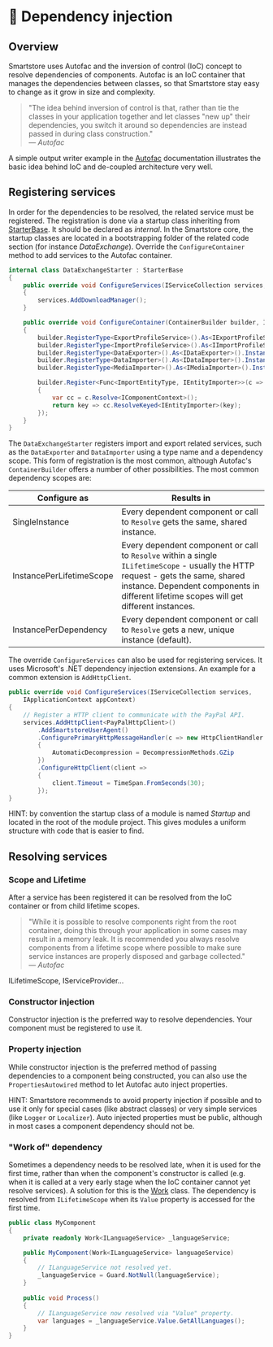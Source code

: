 # 🥚 Dependency injection

## Overview

Smartstore uses Autofac and the inversion of control (IoC) concept to resolve dependencies of components. Autofac is an IoC container that manages the dependencies between classes, so that Smartstore stay easy to change as it grow in size and complexity.

> "The idea behind inversion of control is that, rather than tie the classes in your application together and let classes "new up" their dependencies, you switch it around so dependencies are instead passed in during class construction."\
> — _Autofac_

A simple output writer example in the [Autofac](https://autofac.readthedocs.io/en/latest/getting-started/index.html#structuring-the-application) documentation illustrates the basic idea behind IoC and de-coupled architecture very well.

## Registering services

In order for the dependencies to be resolved, the related service must be registered. The registration is done via a startup class inheriting from [StarterBase](https://github.com/smartstore/Smartstore/blob/main/src/Smartstore/Engine/Builders/StarterBase.cs). It should be declared as _internal_. In the Smartstore core, the startup classes are located in a bootstrapping folder of the related code section (for instance _DataExchange_). Override the `ConfigureContainer` method to add services to the Autofac container.

```csharp
internal class DataExchangeStarter : StarterBase
{
    public override void ConfigureServices(IServiceCollection services, IApplicationContext appContext)
    {
        services.AddDownloadManager();
    }

    public override void ConfigureContainer(ContainerBuilder builder, IApplicationContext appContext)
    {
        builder.RegisterType<ExportProfileService>().As<IExportProfileService>().InstancePerLifetimeScope();
        builder.RegisterType<ImportProfileService>().As<IImportProfileService>().InstancePerLifetimeScope();
        builder.RegisterType<DataExporter>().As<IDataExporter>().InstancePerLifetimeScope();
        builder.RegisterType<DataImporter>().As<IDataImporter>().InstancePerLifetimeScope();
        builder.RegisterType<MediaImporter>().As<IMediaImporter>().InstancePerDependency();

        builder.Register<Func<ImportEntityType, IEntityImporter>>(c =>
        {
            var cc = c.Resolve<IComponentContext>();
            return key => cc.ResolveKeyed<IEntityImporter>(key);
        });
    }
}
```

The `DataExchangeStarter` registers import and export related services, such as the `DataExporter` and `DataImporter` using a type name and a dependency scope. This form of registration is the most common, although Autofac's `ContainerBuilder` offers a number of other possibilities. The most common dependency scopes are:

| Configure as             | Results in                                                                                                                                                                                                                   |
| ------------------------ | ---------------------------------------------------------------------------------------------------------------------------------------------------------------------------------------------------------------------------- |
| SingleInstance           | Every dependent component or call to `Resolve` gets the same, shared instance.                                                                                                                                               |
| InstancePerLifetimeScope | Every dependent component or call to `Resolve` within a single `ILifetimeScope` - usually the HTTP request - gets the same, shared instance. Dependent components in different lifetime scopes will get different instances. |
| InstancePerDependency    | Every dependent component or call to `Resolve` gets a new, unique instance (default).                                                                                                                                        |

The override `ConfigureServices` can also be used for registering services. It uses Microsoft's .NET dependency injection extensions. An example for a common extension is `AddHttpClient`.

```csharp
public override void ConfigureServices(IServiceCollection services,
    IApplicationContext appContext)
{
    // Register a HTTP client to communicate with the PayPal API.
    services.AddHttpClient<PayPalHttpClient>()
        .AddSmartstoreUserAgent()
        .ConfigurePrimaryHttpMessageHandler(c => new HttpClientHandler
        {
            AutomaticDecompression = DecompressionMethods.GZip
        })
        .ConfigureHttpClient(client =>
        {
            client.Timeout = TimeSpan.FromSeconds(30);
        });
}
```

HINT: by convention the startup class of a module is named _Startup_ and located in the root of the module project. This gives modules a uniform structure with code that is easier to find.

## Resolving services

### Scope and Lifetime

After a service has been registered it can be resolved from the IoC container or from child lifetime scopes.

> "While it is possible to resolve components right from the root container, doing this through your application in some cases may result in a memory leak. It is recommended you always resolve components from a lifetime scope where possible to make sure service instances are properly disposed and garbage collected."\
> — _Autofac_

ILifetimeScope, IServiceProvider...

### Constructor injection

Constructor injection is the preferred way to resolve dependencies. Your component must be registered to use it.

### Property injection

While constructor injection is the preferred method of passing dependencies to a component being constructed, you can also use the `PropertiesAutowired` method to let Autofac auto inject properties.

HINT: Smartstore recommends to avoid property injection if possible and to use it only for special cases (like abstract classes) or very simple services (like `Logger` or `Localizer`). Auto injected properties must be public, although in most cases a component dependency should not be.

### "Work of" dependency

Sometimes a dependency needs to be resolved late, when it is used for the first time, rather than when the component's constructor is called (e.g. when it is called at a very early stage when the IoC container cannot yet resolve services). A solution for this is the [Work](https://github.com/smartstore/Smartstore/blob/main/src/Smartstore/Engine/Work.cs) class. The dependency is resolved from `ILifetimeScope` when its `Value` property is accessed for the first time.

```csharp
public class MyComponent
{
    private readonly Work<ILanguageService> _languageService;

    public MyComponent(Work<ILanguageService> languageService)
    {
        // ILanguageService not resolved yet.
        _languageService = Guard.NotNull(languageService);
    }
    
    public void Process()
    {
        // ILanguageService now resolved via "Value" property.
        var languages = _languageService.Value.GetAllLanguages();
    }
}
```

